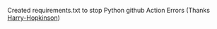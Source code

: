 Created requirements.txt to stop Python github Action Errors (Thanks [Harry-Hopkinson](https://github.com/Harry-Hopkinson))

